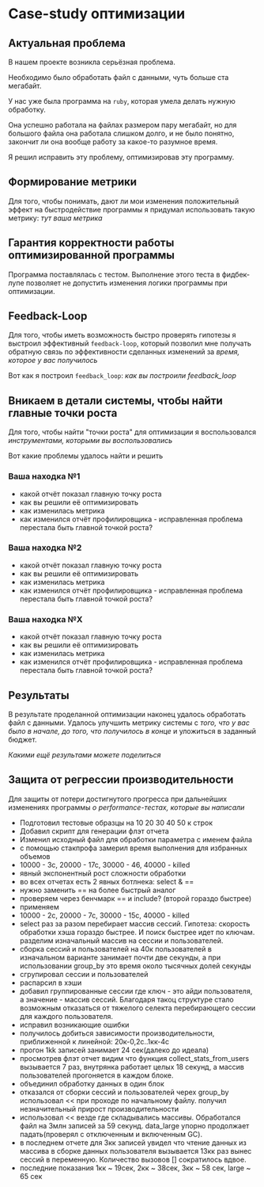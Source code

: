 # Case-study оптимизации

## Актуальная проблема
В нашем проекте возникла серьёзная проблема.

Необходимо было обработать файл с данными, чуть больше ста мегабайт.

У нас уже была программа на `ruby`, которая умела делать нужную обработку.

Она успешно работала на файлах размером пару мегабайт, но для большого файла она работала слишком долго, и не было понятно, закончит ли она вообще работу за какое-то разумное время.

Я решил исправить эту проблему, оптимизировав эту программу.

## Формирование метрики
Для того, чтобы понимать, дают ли мои изменения положительный эффект на быстродействие программы я придумал использовать такую метрику: *тут ваша метрика*

## Гарантия корректности работы оптимизированной программы
Программа поставлялась с тестом. Выполнение этого теста в фидбек-лупе позволяет не допустить изменения логики программы при оптимизации.

## Feedback-Loop
Для того, чтобы иметь возможность быстро проверять гипотезы я выстроил эффективный `feedback-loop`, который позволил мне получать обратную связь по эффективности сделанных изменений за *время, которое у вас получилось*

Вот как я построил `feedback_loop`: *как вы построили feedback_loop*

## Вникаем в детали системы, чтобы найти главные точки роста
Для того, чтобы найти "точки роста" для оптимизации я воспользовался *инструментами, которыми вы воспользовались*

Вот какие проблемы удалось найти и решить

### Ваша находка №1
- какой отчёт показал главную точку роста
- как вы решили её оптимизировать
- как изменилась метрика
- как изменился отчёт профилировщика - исправленная проблема перестала быть главной точкой роста?

### Ваша находка №2
- какой отчёт показал главную точку роста
- как вы решили её оптимизировать
- как изменилась метрика
- как изменился отчёт профилировщика - исправленная проблема перестала быть главной точкой роста?

### Ваша находка №X
- какой отчёт показал главную точку роста
- как вы решили её оптимизировать
- как изменилась метрика
- как изменился отчёт профилировщика - исправленная проблема перестала быть главной точкой роста?

## Результаты
В результате проделанной оптимизации наконец удалось обработать файл с данными.
Удалось улучшить метрику системы с *того, что у вас было в начале, до того, что получилось в конце* и уложиться в заданный бюджет.

*Какими ещё результами можете поделиться*

## Защита от регрессии производительности
Для защиты от потери достигнутого прогресса при дальнейших изменениях программы *о performance-тестах, которые вы написали*

- Подготовил тестовые образцы на 10 20 30 40 50 к строк
- Добавил скрипт для генерации флэт отчета
- Изменил исходный файл для обработки параметра с именем файла
- с помощью стакпрофа замерил время выполнения для избранных объемов
- 10000 - 3с, 20000 - 17с, 30000 - 46, 40000 - killed
- явный экспонентный рост сложности обработки
- во всех отчетах есть 2 явных ботлнека: select & ==
- нужно заменить == на более быстрый аналог
- проверяем через бенчмарк == и include? (второй гораздо быстрее)
- применяем
- 10000 - 2с, 20000 - 7с, 30000 - 15c, 40000 - killed
- select раз за разом перебирает массив сессий. Гипотеза: скорость обработки хэша гораздо быстрее. И поиск быстрее идет по ключам. разделим изначальный массив на сессии и пользователей.
- сборка сессий и пользователей на 40к пользователей в изначальном варианте занимает почти две секунды, а при использовании group_by это время около тысячных долей секунды
- сгрупировал сессии и пользователей
- распарсил в хэши
- добавил группированные сессии где ключ - это айди пользователя, а значение - массив сессий. Благодаря такоц структуре стало возможным отказаться от тяжелого селекта перебирающего сессии для каждого пользователя.
- исправил возникающие ошибки
- получилось добиться зависимости производительности, приближенной к линейной: 20к-0,2с..1кк-4с
- прогон 1kk записей занимает 24 сек(далеко до идеала)
- просмотрев флэт отчет видим что функция collect_stats_from_users вызывается 7 раз, внутрянка работает целых 18 секунд, а массив пользователей прогоняется в каждом блоке.
- объединил обработку данных в один блок
- отказался от сборки сессий и пользователей черех group_by использовал << при проходе по начальному файлу. получил незначительный прирост производительности
- использовал << везде где складывались массивы. Обработался файл на 3млн записей за 59 секунд. data_large упорно продолжает падать(проверял с отключенным и включенным GC).
- в последнем отчете для 3кк записей увидел что чтение данных из массива в сборке данных пользователя вызывается 13кк раз вынес сессий в переменную. Количество вызовов [] сократилось вдвое.
- последние показания 1кк ~ 19сек, 2кк ~ 38сек, 3кк ~ 58 сек, large ~ 65 сек

